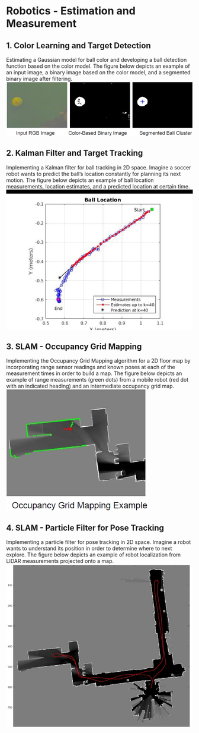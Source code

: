 # Robotics - Estimation and Measurement
## 1. Color Learning and Target Detection
Estimating a Gaussian model for ball color and developing a ball detection function based on the color model. The figure below depicts an example of an input image, a binary image based on the color model, and a segmented binary image after filtering.
![ball](/images/ball.jpg)

## 2. Kalman Filter and Target Tracking
Implementing a Kalman filter for ball tracking in 2D space. Imagine a soccer robot wants to predict the ball’s location constantly for planning its next motion. The figure below depicts an example of ball location measurements, location estimates, and a predicted location at certain time.
![Ball-Location](/images/Ball-Location.jpg)

## 3. SLAM - Occupancy Grid Mapping
Implementing the Occupancy Grid Mapping algorithm for a 2D floor map by incorporating range sensor readings and known poses at each of the measurement times in order to build a map. The figure below depicts an example of range measurements (green dots) from a mobile robot (red dot with an indicated heading) and an intermediate occupancy grid map.
![OGM](/images/OGM.jpg)

## 4. SLAM - Particle Filter for Pose Tracking
Implementing a particle filter for pose tracking in 2D space. Imagine a robot wants to understand its position in order to determine where to next explore. The figure below depicts an example of robot localization from LIDAR measurements projected onto a map.
![PF](/images/PF.jpg)
